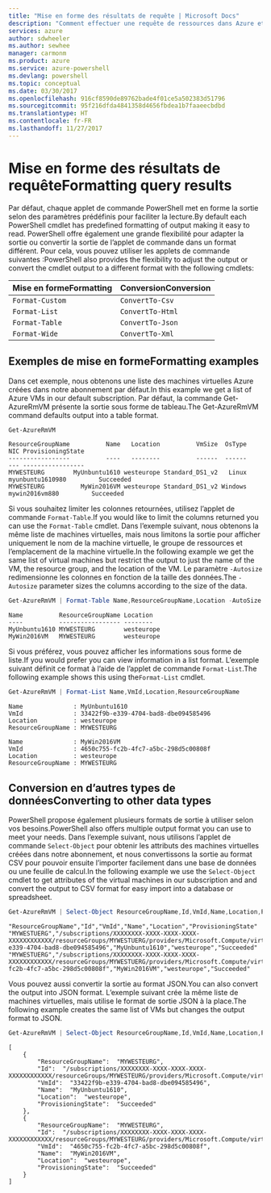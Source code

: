 ```yaml
---
title: "Mise en forme des résultats de requête | Microsoft Docs"
description: "Comment effectuer une requête de ressources dans Azure et mettre en forme les résultats."
services: azure
author: sdwheeler
ms.author: sewhee
manager: carmonm
ms.product: azure
ms.service: azure-powershell
ms.devlang: powershell
ms.topic: conceptual
ms.date: 03/30/2017
ms.openlocfilehash: 916cf8590de89762bade4f01ce5a502383d51796
ms.sourcegitcommit: 95f216dfda4841358d4656fbdea1b7faaeecbdbd
ms.translationtype: HT
ms.contentlocale: fr-FR
ms.lasthandoff: 11/27/2017
---
```

# <a name="formatting-query-results"></a><span data-ttu-id="57a16-103">Mise en forme des résultats de requête</span><span class="sxs-lookup"><span data-stu-id="57a16-103">Formatting query results</span></span>

<span data-ttu-id="57a16-104">Par défaut, chaque applet de commande PowerShell met en forme la sortie selon des paramètres prédéfinis pour faciliter la lecture.</span><span class="sxs-lookup"><span data-stu-id="57a16-104">By default each PowerShell cmdlet has predefined formatting of output making it easy to read.</span></span>  <span data-ttu-id="57a16-105">PowerShell offre également une grande flexibilité pour adapter la sortie ou convertir la sortie de l’applet de commande dans un format différent. Pour cela, vous pouvez utiliser les applets de commande suivantes :</span><span class="sxs-lookup"><span data-stu-id="57a16-105">PowerShell also provides the flexibility to adjust the output or convert the cmdlet output to a different format with the following cmdlets:</span></span>

| <span data-ttu-id="57a16-106">Mise en forme</span><span class="sxs-lookup"><span data-stu-id="57a16-106">Formatting</span></span>      | <span data-ttu-id="57a16-107">Conversion</span><span class="sxs-lookup"><span data-stu-id="57a16-107">Conversion</span></span>       |
|-----------------|------------------|
| `Format-Custom` | `ConvertTo-Csv`  |
| `Format-List`   | `ConvertTo-Html` |
| `Format-Table`  | `ConvertTo-Json` |
| `Format-Wide`   | `ConvertTo-Xml`  |

## <a name="formatting-examples"></a><span data-ttu-id="57a16-108">Exemples de mise en forme</span><span class="sxs-lookup"><span data-stu-id="57a16-108">Formatting examples</span></span>

<span data-ttu-id="57a16-109">Dans cet exemple, nous obtenons une liste des machines virtuelles Azure créées dans notre abonnement par défaut.</span><span class="sxs-lookup"><span data-stu-id="57a16-109">In this example we get a list of Azure VMs in our default subscription.</span></span>  <span data-ttu-id="57a16-110">Par défaut, la commande Get-AzureRmVM présente la sortie sous forme de tableau.</span><span class="sxs-lookup"><span data-stu-id="57a16-110">The Get-AzureRmVM command defaults output into a table format.</span></span>

```powershell
Get-AzureRmVM
```

```
ResourceGroupName          Name   Location          VmSize  OsType              NIC ProvisioningState
-----------------          ----   --------          ------  ------              --- -----------------
MYWESTEURG        MyUnbuntu1610 westeurope Standard_DS1_v2   Linux myunbuntu1610980         Succeeded
MYWESTEURG          MyWin2016VM westeurope Standard_DS1_v2 Windows   mywin2016vm880         Succeeded
```

<span data-ttu-id="57a16-111">Si vous souhaitez limiter les colonnes retournées, utilisez l’applet de commande `Format-Table`.</span><span class="sxs-lookup"><span data-stu-id="57a16-111">If you would like to limit the columns returned you can use the `Format-Table` cmdlet.</span></span> <span data-ttu-id="57a16-112">Dans l’exemple suivant, nous obtenons la même liste de machines virtuelles, mais nous limitons la sortie pour afficher uniquement le nom de la machine virtuelle, le groupe de ressources et l’emplacement de la machine virtuelle.</span><span class="sxs-lookup"><span data-stu-id="57a16-112">In the following example we get the same list of virtual machines but restrict the output to just the name of the VM, the resource group, and the location of the VM.</span></span>  <span data-ttu-id="57a16-113">Le paramètre `-Autosize` redimensionne les colonnes en fonction de la taille des données.</span><span class="sxs-lookup"><span data-stu-id="57a16-113">The `-Autosize` parameter sizes the columns according to the size of the data.</span></span>

```powershell
Get-AzureRmVM | Format-Table Name,ResourceGroupName,Location -AutoSize
```

```
Name          ResourceGroupName Location
----          ----------------- --------
MyUnbuntu1610 MYWESTEURG        westeurope
MyWin2016VM   MYWESTEURG        westeurope
```

<span data-ttu-id="57a16-114">Si vous préférez, vous pouvez afficher les informations sous forme de liste.</span><span class="sxs-lookup"><span data-stu-id="57a16-114">If you would prefer you can view information in a list format.</span></span> <span data-ttu-id="57a16-115">L’exemple suivant définit ce format à l’aide de l’applet de commande `Format-List`.</span><span class="sxs-lookup"><span data-stu-id="57a16-115">The following example shows this using the`Format-List` cmdlet.</span></span>

```powershell
Get-AzureRmVM | Format-List Name,VmId,Location,ResourceGroupName
```

```
Name              : MyUnbuntu1610
VmId              : 33422f9b-e339-4704-bad8-dbe094585496
Location          : westeurope
ResourceGroupName : MYWESTEURG

Name              : MyWin2016VM
VmId              : 4650c755-fc2b-4fc7-a5bc-298d5c00808f
Location          : westeurope
ResourceGroupName : MYWESTEURG
```

## <a name="converting-to-other-data-types"></a><span data-ttu-id="57a16-116">Conversion en d’autres types de données</span><span class="sxs-lookup"><span data-stu-id="57a16-116">Converting to other data types</span></span>

<span data-ttu-id="57a16-117">PowerShell propose également plusieurs formats de sortie à utiliser selon vos besoins.</span><span class="sxs-lookup"><span data-stu-id="57a16-117">PowerShell also offers multiple output format you can use to meet your needs.</span></span>  <span data-ttu-id="57a16-118">Dans l’exemple suivant, nous utilisons l’applet de commande `Select-Object` pour obtenir les attributs des machines virtuelles créées dans notre abonnement, et nous convertissons la sortie au format CSV pour pouvoir ensuite l’importer facilement dans une base de données ou une feuille de calcul.</span><span class="sxs-lookup"><span data-stu-id="57a16-118">In the following example we use the `Select-Object` cmdlet to get attributes of the virtual machines in our subscription and and convert the output to CSV format for easy import into a database or spreadsheet.</span></span>

```powershell
Get-AzureRmVM | Select-Object ResourceGroupName,Id,VmId,Name,Location,ProvisioningState | ConvertTo-Csv -NoTypeInformation
```

```
"ResourceGroupName","Id","VmId","Name","Location","ProvisioningState"
"MYWESTUERG","/subscriptions/XXXXXXXX-XXXX-XXXX-XXXX-XXXXXXXXXXXX/resourceGroups/MYWESTUERG/providers/Microsoft.Compute/virtualMachines/MyUnbuntu1610","33422f9b-e339-4704-bad8-dbe094585496","MyUnbuntu1610","westeurope","Succeeded"
"MYWESTUERG","/subscriptions/XXXXXXXX-XXXX-XXXX-XXXX-XXXXXXXXXXXX/resourceGroups/MYWESTUERG/providers/Microsoft.Compute/virtualMachines/MyWin2016VM","4650c755-fc2b-4fc7-a5bc-298d5c00808f","MyWin2016VM","westeurope","Succeeded"
```

<span data-ttu-id="57a16-119">Vous pouvez aussi convertir la sortie au format JSON.</span><span class="sxs-lookup"><span data-stu-id="57a16-119">You can also convert the output into JSON format.</span></span>  <span data-ttu-id="57a16-120">L’exemple suivant crée la même liste de machines virtuelles, mais utilise le format de sortie JSON à la place.</span><span class="sxs-lookup"><span data-stu-id="57a16-120">The following example creates the same list of VMs but changes the output format to JSON.</span></span>

```powershell
Get-AzureRmVM | Select-Object ResourceGroupName,Id,VmId,Name,Location,ProvisioningState | ConvertTo-Json
```

```
[
    {
        "ResourceGroupName":  "MYWESTEURG",
        "Id":  "/subscriptions/XXXXXXXX-XXXX-XXXX-XXXX-XXXXXXXXXXXX/resourceGroups/MYWESTEURG/providers/Microsoft.Compute/virtualMachines/MyUnbuntu1610",
        "VmId":  "33422f9b-e339-4704-bad8-dbe094585496",
        "Name":  "MyUnbuntu1610",
        "Location":  "westeurope",
        "ProvisioningState":  "Succeeded"
    },
    {
        "ResourceGroupName":  "MYWESTEURG",
        "Id":  "/subscriptions/XXXXXXXX-XXXX-XXXX-XXXX-XXXXXXXXXXXX/resourceGroups/MYWESTEURG/providers/Microsoft.Compute/virtualMachines/MyWin2016VM",
        "VmId":  "4650c755-fc2b-4fc7-a5bc-298d5c00808f",
        "Name":  "MyWin2016VM",
        "Location":  "westeurope",
        "ProvisioningState":  "Succeeded"
    }
]
```
